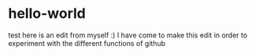 # hello-world
test 
   here is an edit from myself :) 
   I have come to make this edit in order to experiment with the different functions of github 
   
